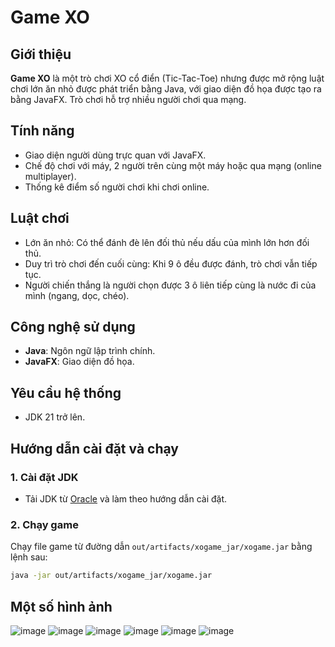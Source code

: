# Game XO

## Giới thiệu
**Game XO** là một trò chơi XO cổ điển (Tic-Tac-Toe) nhưng được mở rộng luật chơi lớn ăn nhỏ được phát triển bằng Java, với giao diện đồ họa được tạo ra bằng JavaFX. Trò chơi hỗ trợ nhiều người chơi qua mạng.

## Tính năng
- Giao diện người dùng trực quan với JavaFX.
- Chế độ chơi với máy, 2 người trên cùng một máy hoặc qua mạng (online multiplayer).
- Thống kê điểm số người chơi khi chơi online.

## Luật chơi
- Lớn ăn nhỏ: Có thể đánh đè lên đối thủ nếu dấu của mình lớn hơn đối thủ.
- Duy trì trò chơi đến cuối cùng: Khi 9 ô đều được đánh, trò chơi vẫn tiếp tục.
- Người chiến thắng là người chọn được 3 ô liên tiếp cùng là nước đi của mình (ngang, dọc, chéo).

## Công nghệ sử dụng
- **Java**: Ngôn ngữ lập trình chính.
- **JavaFX**: Giao diện đồ họa.

## Yêu cầu hệ thống
- JDK 21 trở lên.

## Hướng dẫn cài đặt và chạy

### 1. Cài đặt JDK
- Tải JDK từ [Oracle](https://www.oracle.com/java/technologies/downloads/) và làm theo hướng dẫn cài đặt.

### 2. Chạy game
Chạy file game từ đường dẫn `out/artifacts/xogame_jar/xogame.jar` bằng lệnh sau:
```bash
java -jar out/artifacts/xogame_jar/xogame.jar
```

## Một số hình ảnh

![image](https://github.com/user-attachments/assets/b7339e45-8a4b-44c7-a345-b4ad4cf0a7fa)
![image](https://github.com/user-attachments/assets/b636d08d-f30a-4896-a1c1-afcdf2b4efd2)
![image](https://github.com/user-attachments/assets/a57d56a4-b2ea-47f5-b98a-2e161a1ef270)
![image](https://github.com/user-attachments/assets/736011e9-5706-4d69-b795-37bccd470b39)
![image](https://github.com/user-attachments/assets/80eedfe0-1842-4b0d-9aeb-ca72f2f46b69)
![image](https://github.com/user-attachments/assets/76d61947-ffb4-4d65-95f5-98a03fb7236a)




